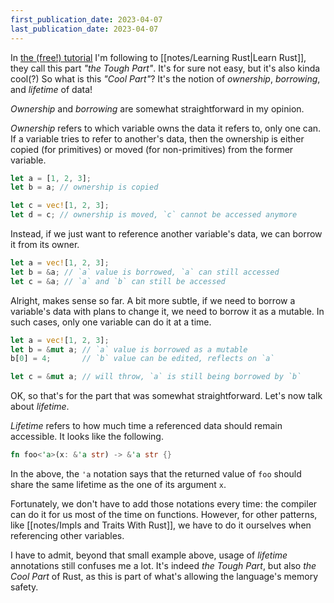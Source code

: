 ```yaml
---
first_publication_date: 2023-04-07
last_publication_date: 2023-04-07
---
```


In [the (free!) tutorial](https://learning-rust.github.io) I'm following to [[notes/Learning Rust|Learn Rust]], they call this part *"the Tough Part"*. It's for sure not easy, but it's also kinda cool(?) So what is this *"Cool Part"*? It's the notion of *ownership*, *borrowing*, and *lifetime* of data!

*Ownership* and *borrowing* are somewhat straightforward in my opinion.

*Ownership* refers to which variable owns the data it refers to, only one can. If a variable tries to refer to another's data, then the ownership is either copied (for primitives) or moved (for non-primitives) from the former variable.
```rust
let a = [1, 2, 3];
let b = a; // ownership is copied

let c = vec![1, 2, 3];
let d = c; // ownership is moved, `c` cannot be accessed anymore
```

Instead, if we just want to reference another variable's data, we can borrow it from its owner.
```rust
let a = vec![1, 2, 3];
let b = &a; // `a` value is borrowed, `a` can still accessed
let c = &a; // `a` and `b` can still be accessed
```

Alright, makes sense so far. A bit more subtle, if we need to borrow a variable's data with plans to change it, we need to borrow it as a mutable. In such cases, only one variable can do it at a time.
```rust
let a = vec![1, 2, 3];
let b = &mut a; // `a` value is borrowed as a mutable
b[0] = 4;       // `b` value can be edited, reflects on `a`

let c = &mut a; // will throw, `a` is still being borrowed by `b`
```

OK, so that's for the part that was somewhat straightforward. Let's now talk about *lifetime*.

*Lifetime* refers to how much time a referenced data should remain accessible. It looks like the following.
```rust
fn foo<'a>(x: &'a str) -> &'a str {}
```

In the above, the `'a` notation says that the returned value of `foo` should share the same lifetime as the one of its argument `x`.

Fortunately, we don't have to add those notations every time: the compiler can do it for us most of the time on functions. However, for other patterns, like [[notes/Impls and Traits With Rust]], we have to do it ourselves when referencing other variables.

I have to admit, beyond that small example above, usage of *lifetime* annotations still confuses me a lot. It's indeed *the Tough Part*, but also *the Cool Part* of Rust, as this is part of what's allowing the language's memory safety.
